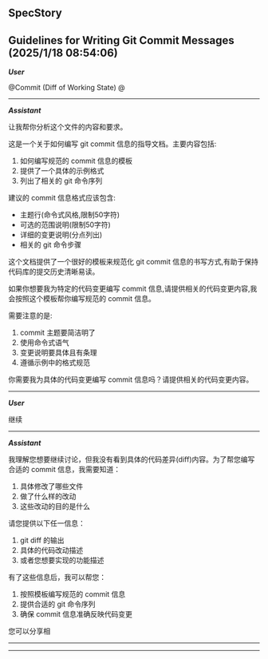 ## SpecStory

## Guidelines for Writing Git Commit Messages (2025/1/18 08:54:06)

_**User**_

 @Commit (Diff of Working State) 
 @

---

_**Assistant**_

让我帮你分析这个文件的内容和要求。

这是一个关于如何编写 git commit 信息的指导文档。主要内容包括:

1. 如何编写规范的 commit 信息的模板
2. 提供了一个具体的示例格式
3. 列出了相关的 git 命令序列

建议的 commit 信息格式应该包含:
- 主题行(命令式风格,限制50字符)
- 可选的范围说明(限制50字符) 
- 详细的变更说明(分点列出)
- 相关的 git 命令步骤

这个文档提供了一个很好的模板来规范化 git commit 信息的书写方式,有助于保持代码库的提交历史清晰易读。

如果你想要我为特定的代码变更编写 commit 信息,请提供相关的代码变更内容,我会按照这个模板帮你编写规范的 commit 信息。

需要注意的是:
1. commit 主题要简洁明了
2. 使用命令式语气
3. 变更说明要具体且有条理
4. 遵循示例中的格式规范

你需要我为具体的代码变更编写 commit 信息吗？请提供相关的代码变更内容。

---

_**User**_

继续

---

_**Assistant**_

我理解您想要继续讨论，但我没有看到具体的代码差异(diff)内容。为了帮您编写合适的 commit 信息，我需要知道：

1. 具体修改了哪些文件
2. 做了什么样的改动
3. 这些改动的目的是什么

请您提供以下任一信息：
1. git diff 的输出
2. 具体的代码改动描述
3. 或者您想要实现的功能描述

有了这些信息后，我可以帮您：
1. 按照模板编写规范的 commit 信息
2. 提供合适的 git 命令序列
3. 确保 commit 信息准确反映代码变更

您可以分享相

---



---

